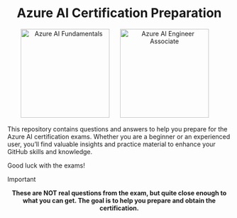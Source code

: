 <div align="center">

# Azure AI Certification Preparation

<a href="AI-900.md" style="margin-right: 20px;"><img src="https://images.credly.com/images/4136ced8-75d5-4afb-8677-40b6236e2672/azure-ai-fundamentals-600x600.png" alt="Azure AI Fundamentals" width="200" height="200"></a>
<a href="AI-102.md" style="margin-right: 20px;"><img src="https://images.credly.com/size/680x680/images/61f56aa4-16fd-403c-90bc-1d90dba1fa99/image.png" alt="Azure AI Engineer Associate" width="200" height="200"></a>
</div>

<p>
This repository contains questions and answers to help you prepare for the Azure AI certification exams. Whether you are a beginner or an experienced user, you’ll find valuable insights and practice material to enhance your GitHub skills and knowledge.

Good luck with the exams!
</p>

> [!IMPORTANT]
> <div align="center"><b> These are NOT real questions from the exam, but quite close enough to what you can get. The goal is to help you prepare and obtain the certification. </b></div>